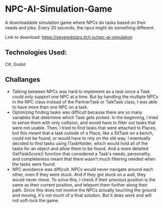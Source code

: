 # NPC-AI-Simulation-Game
A downloadable simulation game where NPCs do tasks based on their needs and jobs.
Every 30 seconds, the npcs might do something different. 



Link to download: https://severedstars.itch.io/npc-ai-simulation

## Technologies Used:
C#, Godot

## Challanges
- Talking between NPCs was hard to implement as a task since a Task could only support one NPC at a time. But by handling the multiple NPCs in the NPC class instead of the PartnerTask or TalkTask class, I was able to have more than one NPC on a task.
- Optimizing finding tasks was difficult because there are so many variables that determine which Task gets picked. In the beginning, I tried to sense them with only collision, and would have to filter out tasks that were not usable. Then, I tried to find tasks that were attached to Places, but this meant that a task outside of a Place, like a SitTask on a bench, could not be found, or would have to rely on the old way. I eventually decided to find tasks using ITaskHolder, which would hold all of the tasks for an object and allow them to be found. And a more detailed GetTaskScore() function that considered a Task's needs, personality, and completeness meant that there wasn't much filtering needed when the tasks were found. 
- NPC avoidance was difficult. NPCs would never navigate around each other, even if they were stuck. And if they got stuck on a wall, they would never move. To solve this, I check if their previous position is the same as their current position, and teleport them further along their path. Since this does not involve the NPCs actually touching the ground and moving, it's not much of a final solution. But it does work and will not soft-lock the game.
